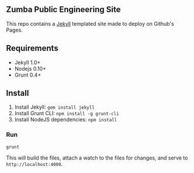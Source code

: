 ## Zumba Public Engineering Site

This repo contains a [Jekyll](https://github.com/mojombo/jekyll) templated site made
to deploy on Github's Pages.

## Requirements

* Jekyll 1.0+
* Nodejs 0.10+
* Grunt 0.4+

## Install

1. Install Jekyll: `gem install jekyll`
1. Install Grunt CLI: `npm install -g grunt-cli`
1. Install NodeJS dependencies: `npm install`

### Run

```shell
grunt
```

This will build the files, attach a watch to the files for changes, and serve to `http://localhost:4000`.
